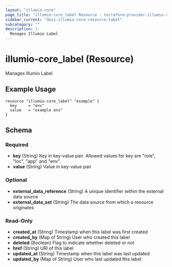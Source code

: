 ```yaml
---
layout: "illumio-core"
page_title: "illumio-core_label Resource - terraform-provider-illumio-core"
sidebar_current: "docs-illumio-core-resource-label"
subcategory: ""
description: |-
  Manages Illumio Label
---
```

# illumio-core_label (Resource)

Manages Illumio Label

Example Usage
------------

```hcl
resource "illumio-core_label" "example" {
  key     = "env"
  value   = "example env"
}

```

## Schema

### Required

- **key** (String) Key in key-value pair. Allowed values for key are "role", "loc", "app" and "env".
- **value** (String) Value in key-value pair

### Optional

- **external_data_reference** (String) A unique identifier within the external data source
- **external_data_set** (String) The data source from which a resource originates

### Read-Only

- **created_at** (String) Timestamp when this label was first created
- **created_by** (Map of String) User who created this label
- **deleted** (Boolean) Flag to indicate whether deleted or not
- **href** (String) URI of this label
- **updated_at** (String) Timestamp when this label was last updated
- **updated_by** (Map of String) User who last updated this label
